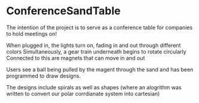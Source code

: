 # ConferenceSandTable

The intention of the project is to serve as a conference table for companies to hold meetings on!

When plugged in, the lights turn on, fading in and out through different colors
Simultaneously, a gear train underneath begins to rotate circularly
Connected to this are magnets that can move in and out

Users see a ball being pulled by the magent through the sand and has been programmed to draw designs.

The designs include spirals as well as shapes (where an alogrithm was written to convert our polar corrdianate system into cartesian) 
